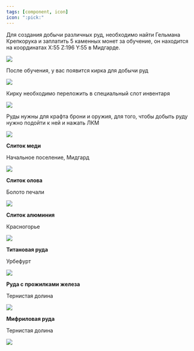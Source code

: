 ```yaml
---
tags: [component, icon]
icon: ":pick:"
---
```


Для создания добычи различных руд, необходимо найти Гельмана Крепкорука и заплатить 5 каменных монет за обучение, он находится на координатах X:55 Z:196 Y:55 в Мидгарде.

![](https://i.imgur.com/LZJOwQP.png)

После обучения, у вас появится кирка для добычи руд

![](https://i.imgur.com/4e22jXi.png)

Кирку необходимо переложить в специальный слот инвентаря

![](https://i.imgur.com/2QDqEsU.png)

Руды нужны для крафта брони и оружия, для того, чтобы добыть руду нужно подойти к ней и нажать ЛКМ 

![](https://i.imgur.com/SvxRh4i.gif)


**Слиток меди**

Начальное поселение, Мидгард

![](https://i.imgur.com/Uabn6mf.png)

**Слиток олова**

Болото печали

![](https://i.imgur.com/KP6OPgg.png)

**Слиток алюминия**

Красногорье

![](https://i.imgur.com/MMWt1Xt.png)

**Титановая руда**

Урбефурт

![](https://i.imgur.com/a4WJmJB.png)

**Руда с прожилками железа**

Тернистая долина

![](https://i.imgur.com/NuaBTBl.png)

**Мифриловая руда**

Тернистая долина

![](https://i.imgur.com/hRzpo1E.png)
